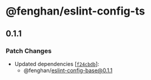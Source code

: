 # @fenghan/eslint-config-ts

## 0.1.1

### Patch Changes

- Updated dependencies [[`f24cbdb`](https://github.com/fenghan34/eslint-config/commit/f24cbdb072848d6681cfd9e9101abf5432065f21)]:
  - @fenghan/eslint-config-base@0.1.1
